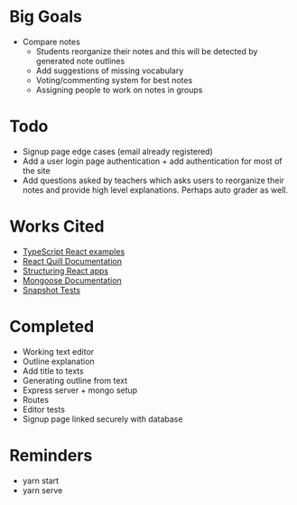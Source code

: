 # Big Goals

- Compare notes
  - Students reorganize their notes and this will be detected by generated note outlines
  - Add suggestions of missing vocabulary
  - Voting/commenting system for best notes
  - Assigning people to work on notes in groups

# Todo

- Signup page edge cases (email already registered)
- Add a user login page authentication + add authentication for most of the site
- Add questions asked by teachers which asks users to reorganize their notes and provide high level explanations. Perhaps auto grader as well.

# Works Cited

- [TypeScript React examples](https://github.com/carlrip/LearnReact17WithTypeScript)
- [React Quill Documentation](https://github.com/zenoamaro/react-quill#use-the-component)
- [Structuring React apps](https://reactjs.org/docs/faq-structure.html)
- [Mongoose Documentation](https://mongoosejs.com/docs/guides.html)
- [Snapshot Tests](https://jestjs.io/docs/en/snapshot-testing)

# Completed

- Working text editor
- Outline explanation
- Add title to texts
- Generating outline from text
- Express server + mongo setup
- Routes
- Editor tests
- Signup page linked securely with database

# Reminders

- yarn start
- yarn serve
